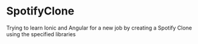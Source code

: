 # SpotifyClone
Trying to learn Ionic and Angular for a new job by creating a Spotify Clone using the specified libraries
